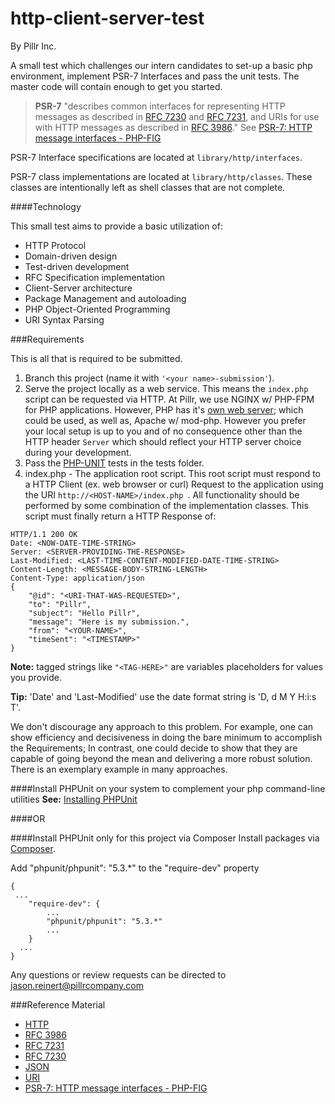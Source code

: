 # http-client-server-test
By Pillr Inc.

A small test which challenges our intern candidates to set-up a basic php environment, 
implement PSR-7 Interfaces and pass the unit tests. The master code will contain enough to get you started.

> **PSR-7** "describes common interfaces for representing HTTP messages as described in [RFC   7230](http://tools.ietf.org/html/rfc7230) and [RFC 7231](http://tools.ietf.org/html/rfc7230), and URIs for use with HTTP messages as described in [RFC 3986](http://tools.ietf.org/html/rfc3986)." See [PSR-7: HTTP message interfaces - PHP-FIG](http://www.php-fig.org/psr/psr-7/)

PSR-7 Interface specifications are located at ```library/http/interfaces```.

PSR-7 class implementations are located at ```library/http/classes```. These classes are intentionally left as shell classes that are not complete.


####Technology

This small test aims to provide a basic utilization of:
- HTTP Protocol
- Domain-driven design
- Test-driven development
- RFC Specification implementation
- Client-Server architecture
- Package Management and autoloading
- PHP Object-Oriented Programming
- URI Syntax Parsing

###Requirements

This is all that is required to be submitted.

1. Branch this project (name it with ```'<your name>-submission'```).
1. Serve the project locally as a web service. This means the ```index.php``` script can be requested via HTTP. At Pillr, we use NGINX w/ PHP-FPM for PHP applications. However, PHP has it's [own web server](http://php.net/manual/en/features.commandline.webserver.php); which could be used, as well as, Apache w/ mod-php. However you prefer your local setup is up to you and of no consequence other than the HTTP header ```Server``` which should reflect your HTTP server choice during your development.
1. Pass the [PHP-UNIT](https://phpunit.de/) tests in the tests folder.
1. index.php - The application root script. This root script must respond to a HTTP Client (ex. web browser or curl) Request to the application using the URI ```http://<HOST-NAME>/index.php ```. All functionality should be performed by some combination of the implementation classes. This script must finally return a HTTP Response of:
```
HTTP/1.1 200 OK
Date: <NOW-DATE-TIME-STRING>
Server: <SERVER-PROVIDING-THE-RESPONSE>
Last-Modified: <LAST-TIME-CONTENT-MODIFIED-DATE-TIME-STRING>
Content-Length: <MESSAGE-BODY-STRING-LENGTH>
Content-Type: application/json
{
    "@id": "<URI-THAT-WAS-REQUESTED>",
    "to": "Pillr",
    "subject": "Hello Pillr",
    "message": "Here is my submission.",
    "from": "<YOUR-NAME>",
    "timeSent": "<TIMESTAMP>"
}
```
**Note:** tagged strings like ```"<TAG-HERE>"``` are variables placeholders for values you provide.

**Tip:** 'Date' and 'Last-Modified' use the date format string is 'D, d M Y H:i:s T'.

We don't discourage any approach to this problem. For example, one can show efficiency and decisiveness in doing the bare minimum
to accomplish the Requirements; In contrast, one could decide to show that they are capable of going beyond the mean and delivering
a more robust solution. There is an exemplary example in many approaches.

####Install PHPUnit on your system to complement your php command-line utilities
**See:** [Installing PHPUnit](https://phpunit.de/manual/current/en/installation.html)

####OR

####Install PHPUnit only for this project via Composer
Install packages via [Composer](https://getcomposer.org/doc/00-intro.md).

Add "phpunit/phpunit": "5.3.*" to the "require-dev" property
```
{
 ...
    "require-dev": {
        ...
        "phpunit/phpunit": "5.3.*"
        ...
    }
  ...
}
```

Any questions or review requests can be directed to jason.reinert@pillrcompany.com

###Reference Material
- [HTTP](https://en.wikipedia.org/wiki/Hypertext_Transfer_Protocol)
- [RFC 3986](http://tools.ietf.org/html/rfc3986)
- [RFC 7231](http://tools.ietf.org/html/rfc7230)
- [RFC 7230](http://tools.ietf.org/html/rfc7230)
- [JSON](https://en.wikipedia.org/wiki/JSON)
- [URI](https://en.wikipedia.org/wiki/Uniform_Resource_Identifier)
- [PSR-7: HTTP message interfaces - PHP-FIG](http://www.php-fig.org/psr/psr-7/)
